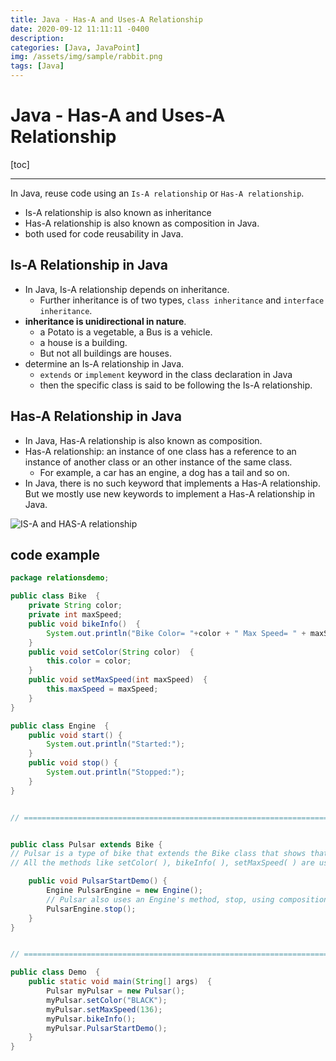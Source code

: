 ```yaml
---
title: Java - Has-A and Uses-A Relationship
date: 2020-09-12 11:11:11 -0400
description:
categories: [Java, JavaPoint]
img: /assets/img/sample/rabbit.png
tags: [Java]
---
```


# Java - Has-A and Uses-A Relationship

[toc]

---

In Java, reuse code using an `Is-A relationship` or `Has-A relationship`.
- Is-A relationship is also known as inheritance
- Has-A relationship is also known as composition in Java.
- both used for code reusability in Java.


## Is-A Relationship in Java
- In Java, Is-A relationship depends on inheritance.
  - Further inheritance is of two types, `class inheritance` and `interface inheritance`.
- **inheritance is unidirectional in nature**.
  - a Potato is a vegetable, a Bus is a vehicle.
  - a house is a building.
  - But not all buildings are houses.
- determine an Is-A relationship in Java.
  - `extends` or `implement` keyword in the class declaration in Java
  - then the specific class is said to be following the Is-A relationship.


## Has-A Relationship in Java
- In Java, Has-A relationship is also known as composition.
- Has-A relationship: an instance of one class has a reference to an instance of another class or an other instance of the same class.
  - For example, a car has an engine, a dog has a tail and so on.
- In Java, there is no such keyword that implements a Has-A relationship. But we mostly use new keywords to implement a Has-A relationship in Java.


![IS-A and HAS-A relationship](https://github.com/ocholuo/ocholuo.github.io/tree/master/assets/img/Javaimg/IS-A-and-HAS-A-relationship.jpg)


## code example

```java
package relationsdemo;  

public class Bike  {  
    private String color;  
    private int maxSpeed;  
    public void bikeInfo()  {  
        System.out.println("Bike Color= "+color + " Max Speed= " + maxSpeed);  
    }  
    public void setColor(String color)  {  
        this.color = color;  
    }  
    public void setMaxSpeed(int maxSpeed)  {  
        this.maxSpeed = maxSpeed;  
    }  
}  

public class Engine  {  
    public void start() {  
        System.out.println("Started:");  
    }  
    public void stop() {  
        System.out.println("Stopped:");  
    }  
}


// ====================================================================


public class Pulsar extends Bike {     
// Pulsar is a type of bike that extends the Bike class that shows that Pulsar is a Bike.
// All the methods like setColor( ), bikeInfo( ), setMaxSpeed( ) are used because of the Is-A relationship of the Pulsar class with the Bike class.

    public void PulsarStartDemo() {  
        Engine PulsarEngine = new Engine();  
        // Pulsar also uses an Engine's method, stop, using composition.
        PulsarEngine.stop();  
    }  
}


// ====================================================================

public class Demo  {  
    public static void main(String[] args)  {  
        Pulsar myPulsar = new Pulsar();  
        myPulsar.setColor("BLACK");  
        myPulsar.setMaxSpeed(136);  
        myPulsar.bikeInfo();  
        myPulsar.PulsarStartDemo();  
    }  
}  


```
